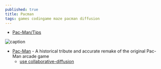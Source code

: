 ```yaml
---
published: true
title: Pacman
tags: games codingame maze pacman diffusion
---
```

- [Pac-Man/Tips](https://strategywiki.org/wiki/Pac-Man/Tips)

![caption](https://cdn.wikimg.net/en/strategywiki/images/9/9b/PM_Maze_Diagram.png)

- [Pac-Man](https://github.com/RobbertC5/pacman) - A historical tribute and accurate remake of the original Pac-Man arcade game
	- [use collaborative-diffusion](https://wiki.computationalthinkingfoundation.org/wiki/Collaborative_Diffusion)